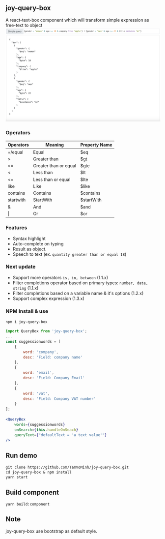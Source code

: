 ## joy-query-box
A react-text-box component which will transform simple expression as free-text to object
![Example](/assets/simple-query-example.png)

### Operators

|   Operators       |       Meaning         | Property Name  |
|-------------------|-----------------------| ---------------|
|   =/equal         | Equal                 | $eq            |
|   >               | Greater than          | $gt            |
|   >=              | Greater than or equal | $gte           |
|   <               | Less than             | $lt            |
|   <=              | Less than or equal    | $lte           |
|   like            | Like                  | $like          |
|   contains        | Contains              | $contains      |
|   startwith       | StartWith             | $startWith     |
|   &               | And                   | $and           |
|   &#124;          | Or                    | $or            |

### Features
* Syntax highlight
* Auto-complete on typing
* Result as object.
* Speech to text (ex. `quantity greater than or equal 18`)

### Next update
* Support more operators  ``is, in, between`` (1.1.x)
* Filter completions operator based on primary types: ``number, date, string`` (1.1.x)
* Filter completions based on a variable name & it's options (1.2.x)
* Support complex expression (1.3.x)

### NPM Install & use
```shell
npm i joy-query-box
```

```jsx
import QueryBox from 'joy-query-box';
...
const suggessionwords = [
    {
        word: 'company',
        desc: 'Field: company name'
    },
    {
        word: 'email',
        desc: 'Field: Company Email'
    },
    {
        word: 'vat',
        desc: 'Field: Company VAT number'
    }
];

<QueryBox
    words={suggessionwords}
    onSearch={this.handleOnSeach}
    queryText={"defaultText = 'a text value'"}
/>

```

## Run demo
```shell
git clone https://github.com/TamVoMinh/joy-query-box.git
cd joy-query-box & npm install
yarn start
```

## Build component
```shell
yarn build:component
```

## Note
joy-query-box use bootstrap as default style.
